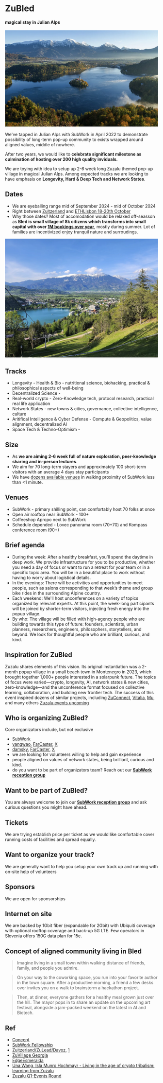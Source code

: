 # ZuBled
#### magical stay in Julian Alps

![bled bird view](./pics/bled_company_retreat.png.webp)

We've tapped in Julian Alps with SubWork in April 2022 to demonstrate possibility of long-term pop-up community to exists wrapped around aligned values, middle of nowhere. 

After two years, we would like to **celebrate significant milestone as culmination of hosting over 200 high quality inviduals.** 

We are toying with idea to setup up 2-6 week long Zuzalu themed pop-up village in magical Julian Alps. Among expected tracks we are looking to have emphasis on **Longevity, Hard & Deep Tech and Network States**.

Dates
---
- We are eyeballing range mid of September 2024 - mid of October 2024
- Right between [Zuitzerland](https://www.zuzalu.city/dashboard/eventview/about?event_space_id=58465703-768b-4138-92d5-1453416a901e) and [ETHLisbon 18-20th October](https://x.com/ETHLisbon/status/1760379799673946553)
- Why those dates? Most of accomodation would be relaxed off-seasson as **Bled is small village of 8k citizens which transforms into small capital with over [1M bookings over year](https://www.bled.si/en/information/business-pages/statistics/)**, mostly during summer. Lot of families are incentivized enjoy tranquil nature and surroudings. 

![bled from straza hill](./pics/bled_from_straza.png.webp)

Tracks
---
- Longevity - Health & Bio - nutritional science, biohacking, practical & philosophical aspects of well-being
- Decentralized Science - 
- Real-world crypto - Zero-Knowledge tech, protocol research, practical real life application
- Network States - new towns & cities, governance, collective intelligence, culture
- Aritifical Intelligence & Cyber Defense - Compute & Geopolitics, value alignment, decentralized AI
- Space Tech & Techno-Optimism - 

Size
---
- As **we are aiming 2-6 week full of nature exploration, peer-knowledge sharing and in-person lectures**. 
- We aim for 70 long-term stayers and approximately 100 short-term visitors with an average 4 days stay participants
- We have [dozens available venues](https://www.bled.si/en/meetings/meeting-planning/venues/) in walking proximity of SubWork less than <1 minute. 

Venues
---
- SubWork - primary shilling point, can comfortably host 70 folks at once
- Open air rooftop near SubWork - 100+
- Coffeeshop Apropo next to SubWork
- Schedule depended - Lovec panorama room (70+70) and Kompass conference room (90+)

Brief agenda
---
- During the week: After a healthy breakfast, you’ll spend the daytime in deep work. We provide infrastructure for you to be productive, whether you need a day of focus or want to run a retreat for your team or in a specific topic area. You will be in a beautiful place to work without having to worry about logistical details.
- In the evenings: There will be activities and opportunities to meet people, such as salons corresponding to that week’s theme and group bike rides in the surrounding Alpine country.
- Each weekend: We'll host unconferences on a variety of topics organized by relevant experts. At this point, the week-long participants will be joined by shorter-term visitors, injecting fresh energy into the popup village.
- By who: The village will be filled with high-agency people who are building towards this type of future: founders, scientists, urban planners, researchers, engineers, philosophers, storytellers, and beyond. We look for thoughtful people who are brilliant, curious, and kind.

Inspiration for ZuBled
---
Zuzalu shares elements of this vision. Its original instantiation was a 2-month popup village in a small beach town in Montenegro in 2023, which brought together 1,000+ people interested in a solarpunk future. The topics of focus were varied—crypto, longevity, AI, network states & new cities, zero-knowledge—and the unconference format focused on collective learning, collaboration, and building new frontier tech. The success of this event inspired dozens of similar projects, including [ZuConnect](https://www.zuzalu.city/), [Vitalia](https://vitalia.city/), [Mu](https://the-mu.xyz/), and many others [Zuzalu events upcoming](https://www.zuzalu.city/dashboard/home)

Who is organizing ZuBled?
---
Core organizators include, but not exclusive 
- [SubWork](https://warpcast.com/~/channel/subwork)
- [yangwao](https://t.me/yangwao), [FarCaster](https://warpcast.com/yangwao), [X](https://twitter.com/yangwao)
- [damsky](https://t.me/damskyftw), [FarCaster](https://warpcast.com/damsky), [X](https://x.com/damskyftw)
- we are looking for volunteers willing to help and gain experience
- people aligned on values of network states, being brilliant, curious and kind.
- do you want to be part of organizators team? Reach out our [**SubWork reception group**](https://t.me/+VoZsr7MEds84ZjQ0)

Want to be part of ZuBled?
---
You are always welcome to join our [**SubWork reception group**](https://t.me/+VoZsr7MEds84ZjQ0) and ask curious questions you might have ahead. 

Tickets
---
We are trying establish price per ticket as we would like comfortable cover running costs of facilities and spread equally. 

Want to organize your track?
---
We are generally want to help you setup your own track up and running with on-site help of volunteers

Sponsors
---
We are open for sponsorships

Internet on site
---
We are backed by 1Gbit fiber (expandable for 2Gbit) with Ubiquiti coverage with optional rooftop coverage and back-up 5G LTE. Few operators in Slovenia offers 150G data plan for 15e.

Concept of aligned community living in Bled
---
> Imagine living in a small town within walking distance of friends, family, and people you admire.

> On your way to the coworking space, you run into your favorite author in the town square. After a productive morning, a friend a few desks over invites you on a walk to brainstorm a hackathon project.

> Then, at dinner, everyone gathers for a healthy meal grown just over the hill. The mayor pops in to share an update on the upcoming art festival, alongside a jam-packed weekend on the latest in AI and Biotech.

Ref
---
- [Concept](https://x.com/devonzuegel/status/1538723835947589632)
- [SubWork Fellowship](./subwork-fellowship.md)
- [Zuitzerland/ZuLead/Davoz](https://www.daovoz.org/), [1](https://checker.gitcoin.co/public/project/show/zulead-by-daovoz)
- [ZuVillage Georgia](https://zuvillage-georgia.framer.website/)
- [EdgeEsmeralda](https://www.edgeesmeralda.com)
- [Una Wang, Isla Munro Hochmayr - Living in the age of crypto tribalism: learning from Zuzalu](https://www.youtube.com/watch?v=uKnYsPfV9Co)
- [Zuzalu Q1-Events Round](https://checker.gitcoin.co/public/round/XAvgyqJ2N/show) 
